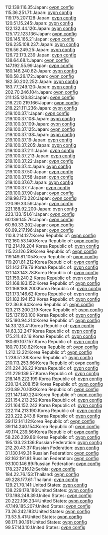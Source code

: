 112.139.116.35:Japan: [ovpn config](vpn/112_139_116_35.ovpn)  
115.36.251.71:Japan: [ovpn config](vpn/115_36_251_71.ovpn)  
119.175.207.128:Japan: [ovpn config](vpn/119_175_207_128.ovpn)  
120.51.15.245:Japan: [ovpn config](vpn/120_51_15_245.ovpn)  
122.132.44.120:Japan: [ovpn config](vpn/122_132_44_120.ovpn)  
125.172.123.136:Japan: [ovpn config](vpn/125_172_123_136.ovpn)  
126.145.165.21:Japan: [ovpn config](vpn/126_145_165_21.ovpn)  
126.235.108.237:Japan: [ovpn config](vpn/126_235_108_237.ovpn)  
126.56.249.25:Japan: [ovpn config](vpn/126_56_249_25.ovpn)  
126.72.173.239:Japan: [ovpn config](vpn/126_72_173_239.ovpn)  
138.64.68.1:Japan: [ovpn config](vpn/138_64_68_1.ovpn)  
147.192.55.99:Japan: [ovpn config](vpn/147_192_55_99.ovpn)  
180.146.240.62:Japan: [ovpn config](vpn/180_146_240_62.ovpn)  
180.58.26.172:Japan: [ovpn config](vpn/180_58_26_172.ovpn)  
182.50.202.252:Japan: [ovpn config](vpn/182_50_202_252.ovpn)  
183.77.249.120:Japan: [ovpn config](vpn/183_77_249_120.ovpn)  
202.70.246.104:Japan: [ovpn config](vpn/202_70_246_104.ovpn)  
211.135.120.83:Japan: [ovpn config](vpn/211_135_120_83.ovpn)  
218.220.219.166:Japan: [ovpn config](vpn/218_220_219_166.ovpn)  
218.221.111.236:Japan: [ovpn config](vpn/218_221_111_236.ovpn)  
219.100.37.1:Japan: [ovpn config](vpn/219_100_37_1.ovpn)  
219.100.37.108:Japan: [ovpn config](vpn/219_100_37_108.ovpn)  
219.100.37.109:Japan: [ovpn config](vpn/219_100_37_109.ovpn)  
219.100.37.125:Japan: [ovpn config](vpn/219_100_37_125.ovpn)  
219.100.37.138:Japan: [ovpn config](vpn/219_100_37_138.ovpn)  
219.100.37.19:Japan: [ovpn config](vpn/219_100_37_19.ovpn)  
219.100.37.205:Japan: [ovpn config](vpn/219_100_37_205.ovpn)  
219.100.37.211:Japan: [ovpn config](vpn/219_100_37_211.ovpn)  
219.100.37.213:Japan: [ovpn config](vpn/219_100_37_213.ovpn)  
219.100.37.22:Japan: [ovpn config](vpn/219_100_37_22.ovpn)  
219.100.37.4:Japan: [ovpn config](vpn/219_100_37_4.ovpn)  
219.100.37.50:Japan: [ovpn config](vpn/219_100_37_50.ovpn)  
219.100.37.58:Japan: [ovpn config](vpn/219_100_37_58.ovpn)  
219.100.37.67:Japan: [ovpn config](vpn/219_100_37_67.ovpn)  
219.100.37.7:Japan: [ovpn config](vpn/219_100_37_7.ovpn)  
219.100.37.90:Japan: [ovpn config](vpn/219_100_37_90.ovpn)  
219.98.173.220:Japan: [ovpn config](vpn/219_98_173_220.ovpn)  
220.99.33.59:Japan: [ovpn config](vpn/220_99_33_59.ovpn)  
221.188.92.200:Japan: [ovpn config](vpn/221_188_92_200.ovpn)  
223.133.151.61:Japan: [ovpn config](vpn/223_133_151_61.ovpn)  
60.139.145.76:Japan: [ovpn config](vpn/60_139_145_76.ovpn)  
60.60.33.202:Japan: [ovpn config](vpn/60_60_33_202.ovpn)  
60.69.217.196:Japan: [ovpn config](vpn/60_69_217_196.ovpn)  
110.8.214.127:Korea Republic of: [ovpn config](vpn/110_8_214_127.ovpn)  
112.160.53.140:Korea Republic of: [ovpn config](vpn/112_160_53_140.ovpn)  
112.214.19.204:Korea Republic of: [ovpn config](vpn/112_214_19_204.ovpn)  
115.23.126.59:Korea Republic of: [ovpn config](vpn/115_23_126_59.ovpn)  
119.149.81.105:Korea Republic of: [ovpn config](vpn/119_149_81_105.ovpn)  
119.201.81.212:Korea Republic of: [ovpn config](vpn/119_201_81_212.ovpn)  
121.142.179.79:Korea Republic of: [ovpn config](vpn/121_142_179_79.ovpn)  
121.143.143.78:Korea Republic of: [ovpn config](vpn/121_143_143_78.ovpn)  
121.159.240.2:Korea Republic of: [ovpn config](vpn/121_159_240_2.ovpn)  
121.168.183.152:Korea Republic of: [ovpn config](vpn/121_168_183_152.ovpn)  
121.168.188.200:Korea Republic of: [ovpn config](vpn/121_168_188_200.ovpn)  
121.173.146.62:Korea Republic of: [ovpn config](vpn/121_173_146_62.ovpn)  
121.182.194.153:Korea Republic of: [ovpn config](vpn/121_182_194_153.ovpn)  
122.36.8.64:Korea Republic of: [ovpn config](vpn/122_36_8_64.ovpn)  
123.213.200.219:Korea Republic of: [ovpn config](vpn/123_213_200_219.ovpn)  
125.137.193.100:Korea Republic of: [ovpn config](vpn/125_137_193_100.ovpn)  
125.180.94.214:Korea Republic of: [ovpn config](vpn/125_180_94_214.ovpn)  
14.33.123.41:Korea Republic of: [ovpn config](vpn/14_33_123_41.ovpn)  
14.63.32.247:Korea Republic of: [ovpn config](vpn/14_63_32_247.ovpn)  
175.211.42.16:Korea Republic of: [ovpn config](vpn/175_211_42_16.ovpn)  
180.69.107.157:Korea Republic of: [ovpn config](vpn/180_69_107_157.ovpn)  
180.70.130.62:Korea Republic of: [ovpn config](vpn/180_70_130_62.ovpn)  
1.212.13.22:Korea Republic of: [ovpn config](vpn/1_212_13_22.ovpn)  
1.238.51.38:Korea Republic of: [ovpn config](vpn/1_238_51_38.ovpn)  
210.113.253.66:Korea Republic of: [ovpn config](vpn/210_113_253_66.ovpn)  
211.224.36.22:Korea Republic of: [ovpn config](vpn/211_224_36_22.ovpn)  
211.229.139.57:Korea Republic of: [ovpn config](vpn/211_229_139_57.ovpn)  
218.149.222.199:Korea Republic of: [ovpn config](vpn/218_149_222_199.ovpn)  
220.124.208.159:Korea Republic of: [ovpn config](vpn/220_124_208_159.ovpn)  
220.89.70.109:Korea Republic of: [ovpn config](vpn/220_89_70_109.ovpn)  
221.147.140.224:Korea Republic of: [ovpn config](vpn/221_147_140_224.ovpn)  
221.154.213.252:Korea Republic of: [ovpn config](vpn/221_154_213_252.ovpn)  
221.164.152.242:Korea Republic of: [ovpn config](vpn/221_164_152_242.ovpn)  
222.114.213.190:Korea Republic of: [ovpn config](vpn/222_114_213_190.ovpn)  
223.222.243.8:Korea Republic of: [ovpn config](vpn/223_222_243_8.ovpn)  
39.112.141.12:Korea Republic of: [ovpn config](vpn/39_112_141_12.ovpn)  
39.114.240.154:Korea Republic of: [ovpn config](vpn/39_114_240_154.ovpn)  
49.174.239.56:Korea Republic of: [ovpn config](vpn/49_174_239_56.ovpn)  
58.226.239.86:Korea Republic of: [ovpn config](vpn/58_226_239_86.ovpn)  
195.133.23.136:Russian Federation: [ovpn config](vpn/195_133_23_136.ovpn)  
212.20.43.37:Russian Federation: [ovpn config](vpn/212_20_43_37.ovpn)  
31.130.149.31:Russian Federation: [ovpn config](vpn/31_130_149_31.ovpn)  
82.162.191.81:Russian Federation: [ovpn config](vpn/82_162_191_81.ovpn)  
93.100.146.89:Russian Federation: [ovpn config](vpn/93_100_146_89.ovpn)  
178.237.216.12:Serbia: [ovpn config](vpn/178_237_216_12.ovpn)  
184.22.76.153:Thailand: [ovpn config](vpn/184_22_76_153.ovpn)  
49.228.177.61:Thailand: [ovpn config](vpn/49_228_177_61.ovpn)  
129.21.70.141:United States: [ovpn config](vpn/129_21_70_141.ovpn)  
138.229.178.186:United States: [ovpn config](vpn/138_229_178_186.ovpn)  
173.198.248.39:United States: [ovpn config](vpn/173_198_248_39.ovpn)  
20.222.136.234:United States: [ovpn config](vpn/20_222_136_234.ovpn)  
47.149.185.207:United States: [ovpn config](vpn/47_149_185_207.ovpn)  
73.26.242.183:United States: [ovpn config](vpn/73_26_242_183.ovpn)  
73.53.5.41:United States: [ovpn config](vpn/73_53_5_41.ovpn)  
98.171.90.161:United States: [ovpn config](vpn/98_171_90_161.ovpn)  
99.57.143.10:United States: [ovpn config](vpn/99_57_143_10.ovpn)  
